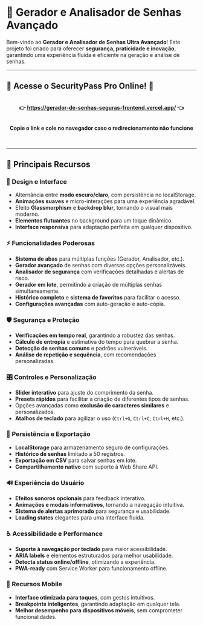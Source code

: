 # 🔐 Gerador e Analisador de Senhas Avançado

Bem-vindo ao **Gerador e Analisador de Senhas Ultra Avançado**! Este projeto foi criado para oferecer **segurança, praticidade e inovação**, garantindo uma experiência fluida e eficiente na geração e análise de senhas.

---

## 🚩 **Acesse o SecurityPass Pro Online!** 🚀

<div align="center">
  <br>
  <strong>
    👉 <a href="https://gerador-de-senhas-seguras-frontend.vercel.app/" target="_blank">https://gerador-de-senhas-seguras-frontend.vercel.app/</a> 👈
       <br><br><p>Copie o link e cole no navegador caso o redirecionamento não funcione</p>
  </strong>
  <br>
</div>

---

## 🌟 Principais Recursos

### 🎨 Design e Interface
- Alternância entre **modo escuro/claro**, com persistência no localStorage.
- **Animações suaves** e micro-interações para uma experiência agradável.
- Efeito **Glassmorphism** e **backdrop blur**, tornando o visual mais moderno.
- **Elementos flutuantes** no background para um toque dinâmico.
- **Interface responsiva** para adaptação perfeita em qualquer dispositivo.

### ⚡ Funcionalidades Poderosas
- **Sistema de abas** para múltiplas funções (Gerador, Analisador, etc.).
- **Gerador avançado** de senhas com diversas opções personalizáveis.
- **Analisador de segurança** com verificações detalhadas e alertas de risco.
- **Gerador em lote**, permitindo a criação de múltiplas senhas simultaneamente.
- **Histórico completo** e **sistema de favoritos** para facilitar o acesso.
- **Configurações avançadas** com auto-geração e auto-cópia.

### 🛡️ Segurança e Proteção
- **Verificações em tempo real**, garantindo a robustez das senhas.
- **Cálculo de entropia** e estimativa do tempo para quebrar a senha.
- **Detecção de senhas comuns** e padrões vulneráveis.
- **Análise de repetição e sequência**, com recomendações personalizadas.

### 🎛️ Controles e Personalização
- **Slider interativo** para ajuste do comprimento da senha.
- **Presets rápidos** para facilitar a criação de diferentes tipos de senhas.
- Opções avançadas como **exclusão de caracteres similares** e personalizados.
- **Atalhos de teclado** para agilizar o uso (`Ctrl+G`, `Ctrl+C`, `Ctrl+H`, etc.).

### 💾 Persistência e Exportação
- **LocalStorage** para armazenamento seguro de configurações.
- **Histórico de senhas** limitado a 50 registros.
- **Exportação em CSV** para salvar senhas em lote.
- **Compartilhamento nativo** com suporte à Web Share API.

### 🔊 Experiência do Usuário
- **Efeitos sonoros opcionais** para feedback interativo.
- **Animações e modais informativos**, tornando a navegação intuitiva.
- **Sistema de alertas aprimorado** para segurança e usabilidade.
- **Loading states** elegantes para uma interface fluida.

### ♿ Acessibilidade e Performance
- **Suporte à navegação por teclado** para maior acessibilidade.
- **ARIA labels** e elementos estruturados para melhor usabilidade.
- **Detecta status online/offline**, otimizando a experiência.
- **PWA-ready** com Service Worker para funcionamento offline.

### 📱 Recursos Mobile
- **Interface otimizada para toques**, com gestos intuitivos.
- **Breakpoints inteligentes**, garantindo adaptação em qualquer tela.
- **Melhor desempenho para dispositivos móveis**, sem comprometer funcionalidades.
